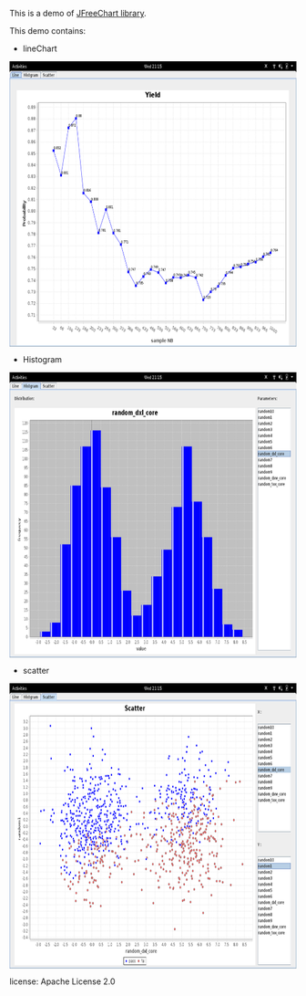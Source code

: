 This is a demo of [JFreeChart library](http://www.jfree.org/jfreechart/).

This demo contains:

 - lineChart

 <img src="./screenShot/1.png" width = "888" height = "500" alt="" align=center />

 - Histogram

 <img src="./screenShot/2.png" width = "888" height = "500" alt="" align=center />

 - scatter

 <img src="./screenShot/3.png" width = "888" height = "500" alt="" align=center />

 license: Apache License 2.0
